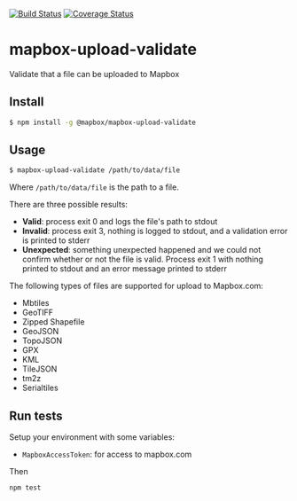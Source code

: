 [![Build Status](https://travis-ci.org/mapbox/mapbox-upload-validate.svg?branch=master)](https://travis-ci.org/mapbox/mapbox-upload-validate)
[![Coverage Status](https://coveralls.io/repos/mapbox/mapbox-upload-validate/badge.svg?branch=master&service=github)](https://coveralls.io/github/mapbox/mapbox-upload-validate?branch=master)

# mapbox-upload-validate

Validate that a file can be uploaded to Mapbox


## Install

```sh
$ npm install -g @mapbox/mapbox-upload-validate
```

## Usage

```sh
$ mapbox-upload-validate /path/to/data/file
```

Where `/path/to/data/file` is the path to a file.

There are three possible results:
- **Valid**: process exit 0 and logs the file's path to stdout
- **Invalid**: process exit 3, nothing is logged to stdout, and a validation error is printed to stderr
- **Unexpected**: something unexpected happened and we could not confirm whether or not the file is valid. Process exit 1 with nothing printed to stdout and an error message printed to stderr

The following types of files are supported for upload to Mapbox.com:
- Mbtiles
- GeoTIFF
- Zipped Shapefile
- GeoJSON
- TopoJSON
- GPX
- KML
- TileJSON
- tm2z
- Serialtiles

## Run tests

Setup your environment with some variables:
- `MapboxAccessToken`: for access to mapbox.com

Then

```
npm test
```
